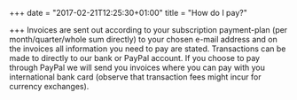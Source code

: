 +++
date = "2017-02-21T12:25:30+01:00"
title = "How do I pay?"

+++
Invoices are sent out according to your subscription payment-plan (per month/quarter/whole sum directly) to your chosen e-mail address and on the invoices all information you need to pay are stated. Transactions can be made to directly to our bank or PayPal account. If you choose to pay through PayPal we will send you invoices where you can pay with you international bank card (observe that transaction fees might incur for currency exchanges).
